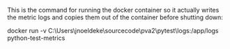 This is the command for running the docker container so it actually writes the metric logs and copies them out of the container before shutting down:

docker run -v C:\Users\jnoeldeke\sourcecode\pva2\pytest\logs:/app/logs python-test-metrics